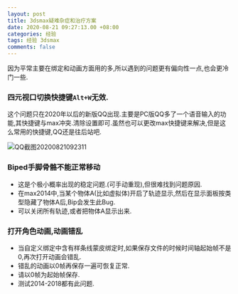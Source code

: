 ```yaml
---
layout: post
title: 3dsmax疑难杂症和治疗方案
date: 2020-08-21 09:27:13.00 +08:00
categories: 经验
tags: 经验 3dsmax
comments: false
---
```


因为平常主要在绑定和动画方面用的多,所以遇到的问题更有偏向性一点,也会更冷门一些.

### 四元视口切换快捷键`Alt+W`无效.

这个问题只在2020年以后的新版QQ出现.主要是PC版QQ多了一个语音输入的功能,其快捷键与max冲突.清除设置即可.虽然也可以更改max快捷键来解决,但是这么常用的快捷键,QQ还是往后站吧.

  ![QQ截图20200821092311]({{site.img}}QQ截图20200821092311.png)



### Biped手脚骨骼不能正常移动

- 这是个极小概率出现的稳定问题.(可手动重现),但很难找到问题原因.
- 在max2014中,当某个物体A(比如虚拟体)开启了轨迹显示,然后在显示面板按类型隐藏了物体A后,Bip会发生此Bug.
- 可以关闭所有轨迹,或者把物体A显示出来.



### 打开角色动画,动画错乱

- 当自定义绑定中含有样条线蒙皮绑定时,如果保存文件的时候时间轴起始帧不是0,再次打开动画会错乱.
- 错乱的动画以0帧再保存一遍可恢复正常.
- 请以0帧为起始帧保存.
- 测试2014-2018都有此问题.


